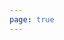 ```yaml
---
page: true
---
```


<script setup>
import Home from '@theme/views/works/vue-bits-ascii-text/index.vue'
</script>

<Home />
